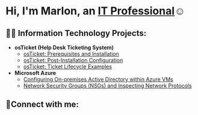 <h1>Hi, I'm Marlon, an <a href="https://www.linkedin.com/in/marlon-valles-a92705252/">IT Professional</a>☺</h1>

<h2>👨‍💻 Information Technology Projects:</h2>

- <b>osTicket (Help Desk Ticketing System)</b>
  - [osTicket: Prerequisites and Installation](https://github.com/marvalles13/osticket-prereqs)
  - [osTicket: Post-Installation Configuration](https://github.com/jmarvalles13/post-install-config)
  - [osTicket: Ticket Lifecycle Examples](https://github.com/marvalles13/ticket-lifecycle)
- <b>Microsoft Azure</b>
  - [Configuring On-premises Active Directory within Azure VMs](https://github.com/marvalles13/configure-ad)
  - [Network Security Groups (NSGs) and Inspecting Network Protocols](https://github.com/marvalles13/azure-network-protocols)

<h2>🤳Connect with me:</h2>




